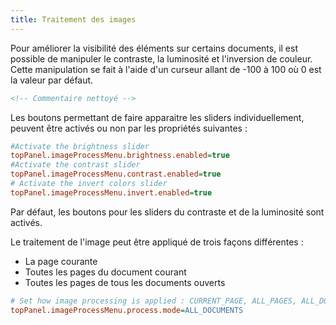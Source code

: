 ```yaml
---
title: Traitement des images
---
```


Pour améliorer la visibilité des éléments sur certains documents, il est possible de manipuler le contraste, la luminosité et l'inversion de couleur. Cette manipulation se fait à l'aide d'un curseur allant de -100 à 100 où 0 est la valeur par défaut. 


```xml
<!-- Commentaire nettoyé -->
```


Les boutons permettant de faire apparaitre les sliders individuellement, peuvent être activés ou non par les propriétés suivantes :  

```cfg
#Activate the brightness slider
topPanel.imageProcessMenu.brightness.enabled=true
#Activate the contrast slider
topPanel.imageProcessMenu.contrast.enabled=true
# Activate the invert colors slider
topPanel.imageProcessMenu.invert.enabled=true
```


Par défaut, les boutons pour les sliders du contraste et de la luminosité sont activés.


Le traitement de l'image peut être appliqué de trois façons différentes :
- La page courante
- Toutes les pages du document courant
- Toutes les pages de tous les documents ouverts



```cfg
# Set how image processing is applied : CURRENT_PAGE, ALL_PAGES, ALL_DOCUMENTS
topPanel.imageProcessMenu.process.mode=ALL_DOCUMENTS
```


